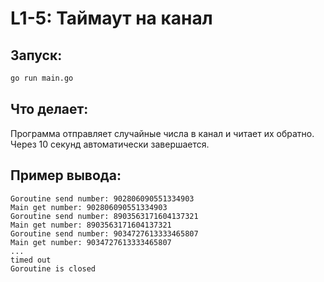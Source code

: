 # L1-5: Таймаут на канал

## Запуск:
```bash
go run main.go
```

## Что делает:
Программа отправляет случайные числа в канал и читает их обратно. Через 10 секунд автоматически завершается.

## Пример вывода:
```
Goroutine send number: 902806090551334903
Main get number: 902806090551334903
Goroutine send number: 8903563171604137321
Main get number: 8903563171604137321
Goroutine send number: 9034727613333465807
Main get number: 9034727613333465807
...
timed out
Goroutine is closed
```